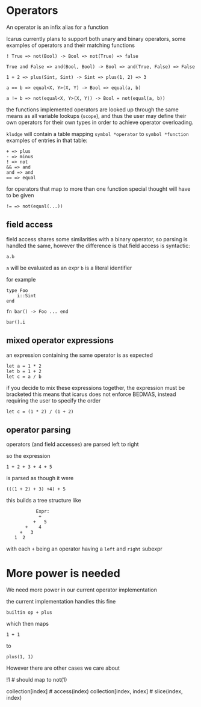 # Operators

An operator is an infix alias for a function

Icarus currently plans to support both unary and binary operators,
some examples of operators and their matching functions

    ! True => not(Bool) -> Bool => not(True) => false

    True and False => and(Bool, Bool) -> Bool => and(True, False) => False

    1 + 2 => plus(Sint, Sint) -> Sint => plus(1, 2) => 3

    a == b => equal<X, Y>(X, Y) -> Bool => equal(a, b)

    a != b => not(equal<X, Y>(X, Y)) -> Bool = not(equal(a, b))

the functions implemented operators are looked up through the same means as
all variable lookups (`scope`), and thus the user may define their own operators
for their own types in order to achieve operator overloading.

`kludge` will contain a table mapping `symbol *operator` to `symbol *function`
examples of entries in that table:

    + => plus
    - => minus
    ! => not
    && => and
    and => and
    == => equal

for operators that map to more than one function special thought will have to be given

    != => not(equal(...))


## field access

field access shares some similarities with a binary operator, so parsing is handled the same,
however the difference is that field access is syntactic:

    a.b

`a` will be evaluated as an expr
`b` is a literal identifier

for example

    type Foo
        i::Sint
    end

    fn bar() -> Foo ... end

    bar().i


## mixed operator expressions

an expression containing the same operator is as expected

    let a = 1 * 2
    let b = 1 + 2
    let c = a / b

if you decide to mix these expressions together, the expression must be bracketed
this means that icarus does not enforce BEDMAS, instead requiring the user to specify the order

    let c = (1 * 2) / (1 + 2)


## operator parsing

operators (and field accesses) are parsed left to right

so the expression

    1 + 2 + 3 + 4 + 5

is parsed as though it were

    (((1 + 2) + 3) +4) + 5

this builds a tree structure like

               Expr:
                +
              +   5
           +    4
         +   3
       1  2

with each `+` being an operator having a `left` and `right` subexpr


More power is needed
====================

We need more power in our current operator implementation

the current implementation handles this fine

    builtin op + plus

which then maps

    1 + 1

to

    plus(1, 1)



However there are other cases we care about

  !1 # should map to not(1)

  collection[index]         # access(index)
  collection[index, index]  # slice(index, index)

